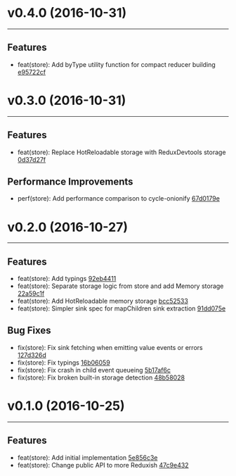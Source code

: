 # v0.4.0 (2016-10-31)
---


## Features

- feat(store): Add byType utility function for compact reducer building [e95722cf](https://github.com/milankinen/culli/commits/e95722cfa5d29d8b4ea344e67316fe52d08ccc4c)


# v0.3.0 (2016-10-31)
---


## Features

- feat(store): Replace HotReloadable storage with ReduxDevtools storage [0d37d27f](https://github.com/milankinen/culli/commits/0d37d27ffce9bd3ba375d8b0e85a5526b2670b0f)

## Performance Improvements

- perf(store): Add performance comparison to cycle-onionify [67d0179e](https://github.com/milankinen/culli/commits/67d0179eec5a04673992a9acbd73e365db03bc7d)


# v0.2.0 (2016-10-27)
---


## Features

- feat(store): Add typings [92eb4411](https://github.com/milankinen/culli/commits/92eb441144bec79d48006471849a925c8ab8767b)
- feat(store): Separate storage logic from store and add Memory storage [22a59c1f](https://github.com/milankinen/culli/commits/22a59c1f16179232285798d5a77101adc942585f)
- feat(store): Add HotReloadable memory storage [bcc52533](https://github.com/milankinen/culli/commits/bcc525334244d6492a28743d4f6a4a649311ea89)
- feat(store): Simpler sink spec for mapChildren sink extraction [91dd075e](https://github.com/milankinen/culli/commits/91dd075e226929de29b1332355c7fb4d58ed85c0)

## Bug Fixes

- fix(store): Fix sink fetching when emitting value events or errors [127d326d](https://github.com/milankinen/culli/commits/127d326d2c22a1cc669c9041fe0fd32d8dff4554)
- fix(store): Fix typings [16b06059](https://github.com/milankinen/culli/commits/16b060597c92f85421addf5c759e5a3c18ef48f2)
- fix(store): Fix crash in child event queueing [5b17af6c](https://github.com/milankinen/culli/commits/5b17af6c8cf3c95757739da37f2b7de5c10c7f39)
- fix(store): Fix broken built-in storage detection [48b58028](https://github.com/milankinen/culli/commits/48b58028b6969216fc30de5a8360e14e5da733b6)


# v0.1.0 (2016-10-25)
---


## Features

- feat(store): Add initial implementation [5e856c3e](https://github.com/milankinen/culli/commits/5e856c3ec9d569212ad311ae33b25fc90003eefe)
- feat(store): Change public API to more Reduxish [47c9e432](https://github.com/milankinen/culli/commits/47c9e4324170811e011303cd849a8e77f5c6cd72)



